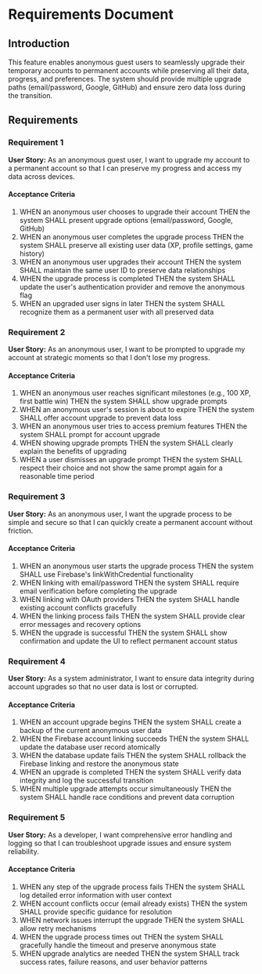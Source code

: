# Requirements Document

## Introduction

This feature enables anonymous guest users to seamlessly upgrade their temporary accounts to permanent accounts while preserving all their data, progress, and preferences. The system should provide multiple upgrade paths (email/password, Google, GitHub) and ensure zero data loss during the transition.

## Requirements

### Requirement 1

**User Story:** As an anonymous guest user, I want to upgrade my account to a permanent account so that I can preserve my progress and access my data across devices.

#### Acceptance Criteria

1. WHEN an anonymous user chooses to upgrade their account THEN the system SHALL present upgrade options (email/password, Google, GitHub)
2. WHEN an anonymous user completes the upgrade process THEN the system SHALL preserve all existing user data (XP, profile settings, game history)
3. WHEN an anonymous user upgrades their account THEN the system SHALL maintain the same user ID to preserve data relationships
4. WHEN the upgrade process is completed THEN the system SHALL update the user's authentication provider and remove the anonymous flag
5. WHEN an upgraded user signs in later THEN the system SHALL recognize them as a permanent user with all preserved data

### Requirement 2

**User Story:** As an anonymous user, I want to be prompted to upgrade my account at strategic moments so that I don't lose my progress.

#### Acceptance Criteria

1. WHEN an anonymous user reaches significant milestones (e.g., 100 XP, first battle win) THEN the system SHALL show upgrade prompts
2. WHEN an anonymous user's session is about to expire THEN the system SHALL offer account upgrade to prevent data loss
3. WHEN an anonymous user tries to access premium features THEN the system SHALL prompt for account upgrade
4. WHEN showing upgrade prompts THEN the system SHALL clearly explain the benefits of upgrading
5. WHEN a user dismisses an upgrade prompt THEN the system SHALL respect their choice and not show the same prompt again for a reasonable time period

### Requirement 3

**User Story:** As an anonymous user, I want the upgrade process to be simple and secure so that I can quickly create a permanent account without friction.

#### Acceptance Criteria

1. WHEN an anonymous user starts the upgrade process THEN the system SHALL use Firebase's linkWithCredential functionality
2. WHEN linking with email/password THEN the system SHALL require email verification before completing the upgrade
3. WHEN linking with OAuth providers THEN the system SHALL handle existing account conflicts gracefully
4. WHEN the linking process fails THEN the system SHALL provide clear error messages and recovery options
5. WHEN the upgrade is successful THEN the system SHALL show confirmation and update the UI to reflect permanent account status

### Requirement 4

**User Story:** As a system administrator, I want to ensure data integrity during account upgrades so that no user data is lost or corrupted.

#### Acceptance Criteria

1. WHEN an account upgrade begins THEN the system SHALL create a backup of the current anonymous user data
2. WHEN the Firebase account linking succeeds THEN the system SHALL update the database user record atomically
3. WHEN the database update fails THEN the system SHALL rollback the Firebase linking and restore the anonymous state
4. WHEN an upgrade is completed THEN the system SHALL verify data integrity and log the successful transition
5. WHEN multiple upgrade attempts occur simultaneously THEN the system SHALL handle race conditions and prevent data corruption

### Requirement 5

**User Story:** As a developer, I want comprehensive error handling and logging so that I can troubleshoot upgrade issues and ensure system reliability.

#### Acceptance Criteria

1. WHEN any step of the upgrade process fails THEN the system SHALL log detailed error information with user context
2. WHEN account conflicts occur (email already exists) THEN the system SHALL provide specific guidance for resolution
3. WHEN network issues interrupt the upgrade THEN the system SHALL allow retry mechanisms
4. WHEN the upgrade process times out THEN the system SHALL gracefully handle the timeout and preserve anonymous state
5. WHEN upgrade analytics are needed THEN the system SHALL track success rates, failure reasons, and user behavior patterns
